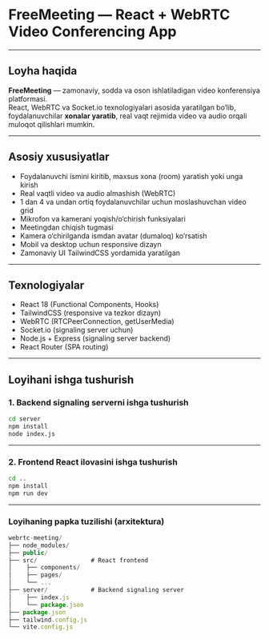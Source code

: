 # FreeMeeting — React + WebRTC Video Conferencing App

---

## Loyha haqida

**FreeMeeting** — zamonaviy, sodda va oson ishlatiladigan video konferensiya platformasi.  
React, WebRTC va Socket.io texnologiyalari asosida yaratilgan bo‘lib, foydalanuvchilar **xonalar yaratib**, real vaqt rejimida video va audio orqali muloqot qilishlari mumkin.

---

## Asosiy xususiyatlar

- Foydalanuvchi ismini kiritib, maxsus xona (room) yaratish yoki unga kirish  
- Real vaqtli video va audio almashish (WebRTC)  
- 1 dan 4 va undan ortiq foydalanuvchilar uchun moslashuvchan video grid  
- Mikrofon va kamerani yoqish/o‘chirish funksiyalari  
- Meetingdan chiqish tugmasi  
- Kamera o‘chirilganda ismdan avatar (dumaloq) ko‘rsatish  
- Mobil va desktop uchun responsive dizayn  
- Zamonaviy UI TailwindCSS yordamida yaratilgan

---

## Texnologiyalar

- React 18 (Functional Components, Hooks)  
- TailwindCSS (responsive va tezkor dizayn)  
- WebRTC (RTCPeerConnection, getUserMedia)  
- Socket.io (signaling server uchun)  
- Node.js + Express (signaling server backend)  
- React Router (SPA routing)

---

## Loyihani ishga tushurish

### 1. Backend signaling serverni ishga tushurish

```bash
cd server
npm install
node index.js
```

---

### 2. Frontend React ilovasini ishga tushurish

```bash
cd ..
npm install
npm run dev
```

---

### Loyihaning papka tuzilishi (arxitektura)

```js
webrtc-meeting/
├── node_modules/
├── public/
├── src/               # React frontend
│    ├── components/
│    ├── pages/
│    └── ...
├── server/            # Backend signaling server
│    ├── index.js
│    └── package.json
├── package.json
├── tailwind.config.js
└── vite.config.js
```